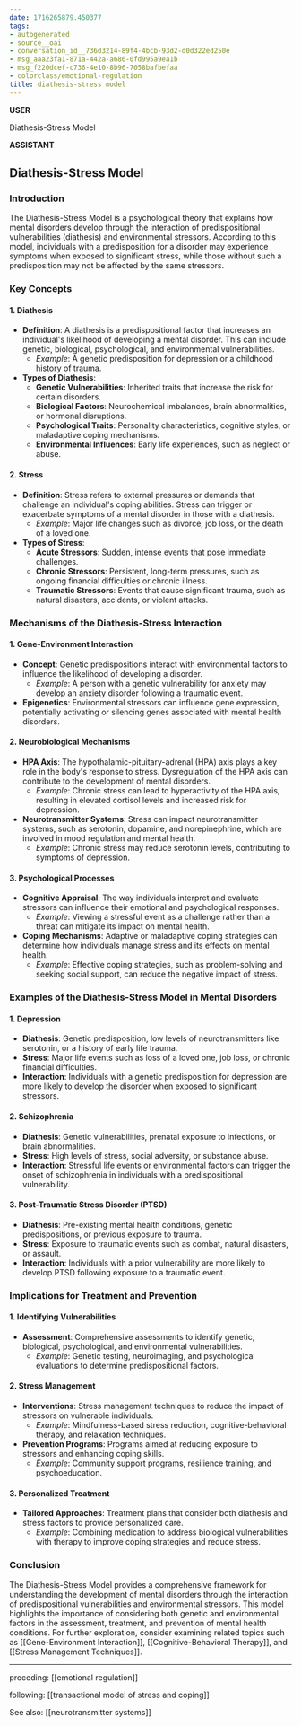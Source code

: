 ```yaml
---
date: 1716265879.450377
tags:
- autogenerated
- source__oai
- conversation_id__736d3214-89f4-4bcb-93d2-d0d322ed250e
- msg_aaa23fa1-871a-442a-a686-0fd995a9ea1b
- msg_f220dcef-c736-4e10-8b96-7058bafbefaa
- colorclass/emotional-regulation
title: diathesis-stress model
---
```


**USER**

Diathesis-Stress Model


**ASSISTANT**

## Diathesis-Stress Model

### Introduction
The Diathesis-Stress Model is a psychological theory that explains how mental disorders develop through the interaction of predispositional vulnerabilities (diathesis) and environmental stressors. According to this model, individuals with a predisposition for a disorder may experience symptoms when exposed to significant stress, while those without such a predisposition may not be affected by the same stressors.

### Key Concepts

#### 1. Diathesis
- **Definition**: A diathesis is a predispositional factor that increases an individual's likelihood of developing a mental disorder. This can include genetic, biological, psychological, and environmental vulnerabilities.
  - *Example*: A genetic predisposition for depression or a childhood history of trauma.
- **Types of Diathesis**:
  - **Genetic Vulnerabilities**: Inherited traits that increase the risk for certain disorders.
  - **Biological Factors**: Neurochemical imbalances, brain abnormalities, or hormonal disruptions.
  - **Psychological Traits**: Personality characteristics, cognitive styles, or maladaptive coping mechanisms.
  - **Environmental Influences**: Early life experiences, such as neglect or abuse.

#### 2. Stress
- **Definition**: Stress refers to external pressures or demands that challenge an individual's coping abilities. Stress can trigger or exacerbate symptoms of a mental disorder in those with a diathesis.
  - *Example*: Major life changes such as divorce, job loss, or the death of a loved one.
- **Types of Stress**:
  - **Acute Stressors**: Sudden, intense events that pose immediate challenges.
  - **Chronic Stressors**: Persistent, long-term pressures, such as ongoing financial difficulties or chronic illness.
  - **Traumatic Stressors**: Events that cause significant trauma, such as natural disasters, accidents, or violent attacks.

### Mechanisms of the Diathesis-Stress Interaction

#### 1. Gene-Environment Interaction
- **Concept**: Genetic predispositions interact with environmental factors to influence the likelihood of developing a disorder.
  - *Example*: A person with a genetic vulnerability for anxiety may develop an anxiety disorder following a traumatic event.
- **Epigenetics**: Environmental stressors can influence gene expression, potentially activating or silencing genes associated with mental health disorders.

#### 2. Neurobiological Mechanisms
- **HPA Axis**: The hypothalamic-pituitary-adrenal (HPA) axis plays a key role in the body's response to stress. Dysregulation of the HPA axis can contribute to the development of mental disorders.
  - *Example*: Chronic stress can lead to hyperactivity of the HPA axis, resulting in elevated cortisol levels and increased risk for depression.
- **Neurotransmitter Systems**: Stress can impact neurotransmitter systems, such as serotonin, dopamine, and norepinephrine, which are involved in mood regulation and mental health.
  - *Example*: Chronic stress may reduce serotonin levels, contributing to symptoms of depression.

#### 3. Psychological Processes
- **Cognitive Appraisal**: The way individuals interpret and evaluate stressors can influence their emotional and psychological responses.
  - *Example*: Viewing a stressful event as a challenge rather than a threat can mitigate its impact on mental health.
- **Coping Mechanisms**: Adaptive or maladaptive coping strategies can determine how individuals manage stress and its effects on mental health.
  - *Example*: Effective coping strategies, such as problem-solving and seeking social support, can reduce the negative impact of stress.

### Examples of the Diathesis-Stress Model in Mental Disorders

#### 1. Depression
- **Diathesis**: Genetic predisposition, low levels of neurotransmitters like serotonin, or a history of early life trauma.
- **Stress**: Major life events such as loss of a loved one, job loss, or chronic financial difficulties.
- **Interaction**: Individuals with a genetic predisposition for depression are more likely to develop the disorder when exposed to significant stressors.

#### 2. Schizophrenia
- **Diathesis**: Genetic vulnerabilities, prenatal exposure to infections, or brain abnormalities.
- **Stress**: High levels of stress, social adversity, or substance abuse.
- **Interaction**: Stressful life events or environmental factors can trigger the onset of schizophrenia in individuals with a predispositional vulnerability.

#### 3. Post-Traumatic Stress Disorder (PTSD)
- **Diathesis**: Pre-existing mental health conditions, genetic predispositions, or previous exposure to trauma.
- **Stress**: Exposure to traumatic events such as combat, natural disasters, or assault.
- **Interaction**: Individuals with a prior vulnerability are more likely to develop PTSD following exposure to a traumatic event.

### Implications for Treatment and Prevention

#### 1. Identifying Vulnerabilities
- **Assessment**: Comprehensive assessments to identify genetic, biological, psychological, and environmental vulnerabilities.
  - *Example*: Genetic testing, neuroimaging, and psychological evaluations to determine predispositional factors.

#### 2. Stress Management
- **Interventions**: Stress management techniques to reduce the impact of stressors on vulnerable individuals.
  - *Example*: Mindfulness-based stress reduction, cognitive-behavioral therapy, and relaxation techniques.
- **Prevention Programs**: Programs aimed at reducing exposure to stressors and enhancing coping skills.
  - *Example*: Community support programs, resilience training, and psychoeducation.

#### 3. Personalized Treatment
- **Tailored Approaches**: Treatment plans that consider both diathesis and stress factors to provide personalized care.
  - *Example*: Combining medication to address biological vulnerabilities with therapy to improve coping strategies and reduce stress.

### Conclusion
The Diathesis-Stress Model provides a comprehensive framework for understanding the development of mental disorders through the interaction of predispositional vulnerabilities and environmental stressors. This model highlights the importance of considering both genetic and environmental factors in the assessment, treatment, and prevention of mental health conditions. For further exploration, consider examining related topics such as [[Gene-Environment Interaction]], [[Cognitive-Behavioral Therapy]], and [[Stress Management Techniques]].


---

preceding: [[emotional regulation]]  


following: [[transactional model of stress and coping]]

See also: [[neurotransmitter systems]]